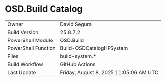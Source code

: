 ﻿# OSD.Build Catalog

| | |
|-|-|
| Owner | David Segura |
| Build Version | 25.8.7.2 |
| PowerShell Module | OSD.Build |
| PowerShell Function | Build-OSDCatalogHPSystem |
| Files | build-system.* |
| Build Workflow | GitHub Actions |
| Last Update | Friday, August 8, 2025 11:05:06 AM UTC |
